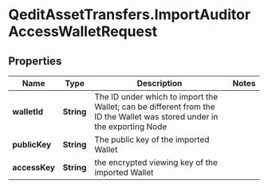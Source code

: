 # QeditAssetTransfers.ImportAuditorAccessWalletRequest

## Properties
Name | Type | Description | Notes
------------ | ------------- | ------------- | -------------
**walletId** | **String** | The ID under which to import the Wallet; can be different from the ID the Wallet was stored under in the exporting Node | 
**publicKey** | **String** | The public key of the imported Wallet | 
**accessKey** | **String** | the encrypted viewing key of the imported Wallet | 


